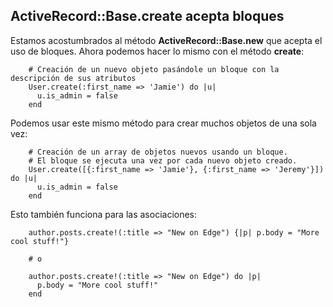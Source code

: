 <!-- -*- mode: markdown; coding: utf-8; -*- -->

## ActiveRecord::Base.create acepta bloques

Estamos acostumbrados al método **ActiveRecord::Base.new** que acepta el uso de bloques. Ahora podemos hacer lo mismo con el método  **create**:

        # Creación de un nuevo objeto pasándole un bloque con la descripción de sus atributos
        User.create(:first_name => 'Jamie') do |u|
          u.is_admin = false
        end

Podemos usar este mismo método para crear muchos objetos de una sola vez:

        # Creación de un array de objetos nuevos usando un bloque.
        # El bloque se ejecuta una vez por cada nuevo objeto creado.
        User.create([{:first_name => 'Jamie'}, {:first_name => 'Jeremy'}]) do |u|
          u.is_admin = false
        end

Esto también funciona para las asociaciones:

        author.posts.create!(:title => "New on Edge") {|p| p.body = "More cool stuff!"}

        # o

        author.posts.create!(:title => "New on Edge") do |p|
          p.body = "More cool stuff!"
        end
